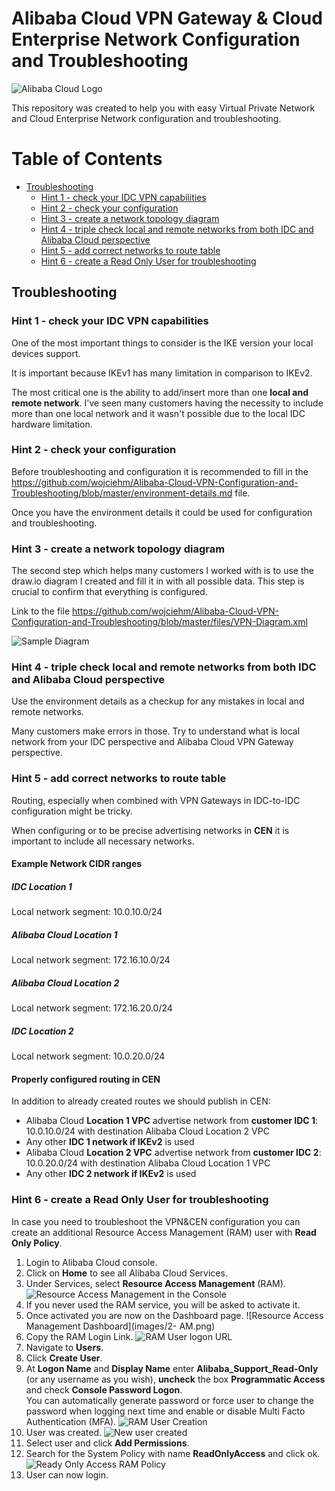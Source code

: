 # Alibaba Cloud VPN Gateway & Cloud Enterprise Network Configuration and Troubleshooting

![Alibaba Cloud Logo](images/AlibabaCloudLogo500px.png)

This repository was created to help you with easy Virtual Private Network and Cloud Enterprise Network configuration and troubleshooting.

Table of Contents
=================

   * [Troubleshooting](#troubleshooting)
      * [Hint 1 - check your IDC VPN capabilities](#hint-1)
      * [Hint 2 - check your configuration](#hint-2)
      * [Hint 3 - create a network topology diagram](#hint-3)
      * [Hint 4 - triple check local and remote networks from both IDC and Alibaba Cloud perspective](#hint-4)
      * [Hint 5 - add correct networks to route table](#hint-5)
      * [Hint 6 - create a Read Only User for troubleshooting](#hint-6)

## Troubleshooting

### Hint 1 - check your IDC VPN capabilities

One of the most important things to consider is the IKE version your local devices support.

It is important because IKEv1 has many limitation in comparison to IKEv2.

The most critical one is the ability to add/insert more than one **local and remote network**. I've seen many customers having the necessity to include more than one local network and it wasn't possible due to the local IDC hardware limitation.

### Hint 2 - check your configuration

Before troubleshooting and configuration it is recommended to fill in the https://github.com/wojciehm/Alibaba-Cloud-VPN-Configuration-and-Troubleshooting/blob/master/environment-details.md file.

Once you have the environment details it could be used for configuration and troubleshooting.

### Hint 3 - create a network topology diagram

The second step which helps many customers I worked with is to use the draw.io diagram I created and fill it in with all possible data. This step is crucial to confirm that everything is configured.

Link to the file https://github.com/wojciehm/Alibaba-Cloud-VPN-Configuration-and-Troubleshooting/blob/master/files/VPN-Diagram.xml

![Sample Diagram](images/VPNDiagram-sample.png)

### Hint 4 - triple check local and remote networks from both IDC and Alibaba Cloud perspective

Use the environment details as a checkup for any mistakes in local and remote networks.

Many customers make errors in those. Try to understand what is local network from your IDC perspective and Alibaba Cloud VPN Gateway perspective.

### Hint 5 - add correct networks to route table

Routing, especially when combined with VPN Gateways in IDC-to-IDC configuration might be tricky.

When configuring or to be precise advertising networks in **CEN** it is important to include all necessary networks.

#### Example Network CIDR ranges

##### IDC Location 1

Local network segment: 10.0.10.0/24

##### Alibaba Cloud Location 1
Local network segment: 172.16.10.0/24

##### Alibaba Cloud Location 2

Local network segment: 172.16.20.0/24

##### IDC Location 2

Local network segment: 10.0.20.0/24

#### Properly configured routing in CEN

In addition to already created routes we should publish in CEN:
- Alibaba Cloud **Location 1 VPC** advertise network from **customer IDC 1**:<br>
10.0.10.0/24 with destination Alibaba Cloud Location 2 VPC
- Any other **IDC 1 network if IKEv2** is used
- Alibaba Cloud **Location 2 VPC** advertise network from **customer IDC 2**:<br>
10.0.20.0/24 with destination Alibaba Cloud Location 1 VPC
- Any other **IDC 2 network if IKEv2** is used

### Hint 6 - create a Read Only User for troubleshooting

In case you need to troubleshoot the VPN&CEN configuration you can create an additional Resource Access Management (RAM) user with **Read Only Policy**.

1. Login to Alibaba Cloud console.
2. Click on **Home** to see all Alibaba Cloud Services.
3. Under Services, select **Resource Access Management** (RAM).
![Resource Access Management in the Console](images/1-RAM.png)
4. If you never used the RAM service, you will be asked to activate it.
5. Once activated you are now on the Dashboard page.
![Resource Access Management Dashboard](images/2- AM.png)
6. Copy the RAM Login Link.
![RAM User logon URL](images/3-RAM.png)
7. Navigate to **Users**.
8. Click **Create User**.
9. At **Logon Name** and **Display Name** enter **Alibaba_Support_Read-Only** (or any username as you wish), **uncheck** the box **Programmatic Access** and check **Console Password Logon**.<br/>
You can automatically generate password or force user to change the password when logging next time and enable or disable Multi Facto Authentication (MFA).
![RAM User Creation](images/4-RAM.png)
10. User was created.
![New user created](images/5-RAM.png)
11. Select user and click **Add Permissions**.
12. Search for the System Policy with name **ReadOnlyAccess** and click ok.
![Ready Only Access RAM Policy](images/6-RAM.png)
13. User can now login.
